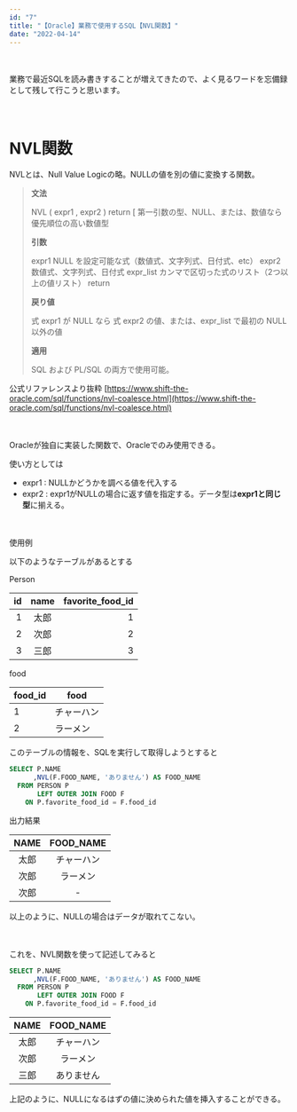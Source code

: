 ```yaml
---
id: "7"
title: "【Oracle】業務で使用するSQL【NVL関数】"
date: "2022-04-14"
---
```


　

業務で最近SQLを読み書きすることが増えてきたので、よく見るワードを忘備録として残して行こうと思います。

　

# NVL関数

NVLとは、Null Value Logicの略。NULLの値を別の値に変換する関数。

> **文法**
> 
> NVL ( expr1 , expr2 )
> return [ 第一引数の型、NULL、または、数値なら優先順位の高い数値型
> 
> **引数**
> 
> expr1	NULL を設定可能な式（数値式、文字列式、日付式、etc）
> expr2	数値式、文字列式、日付式
> expr_list	カンマで区切った式のリスト（2つ以上の値リスト）
> return
> 
> **戻り値**
> 
> 式 expr1 が NULL なら 式 expr2 の値、または、expr_list で最初の NULL 以外の値
> 
> **適用**
> 
> SQL および PL/SQL の両方で使用可能。
> 

公式リファレンスより抜粋 [https://www.shift-the-oracle.com/sql/functions/nvl-coalesce.html](https://www.shift-the-oracle.com/sql/functions/nvl-coalesce.html)

　

Oracleが独自に実装した関数で、Oracleでのみ使用できる。

使い方としては

- expr1 : NULLかどうかを調べる値を代入する
- expr2 : expr1がNULLの場合に返す値を指定する。データ型は**expr1と同じ型**に揃える。

　

使用例

以下のようなテーブルがあるとする

Person

| id | name | favorite_food_id |
| ---: | :---: | ---: |
| 1 | 太郎 | 1 |
| 2 | 次郎 | 2 |
| 3 | 三郎 | 3 |

food

| food_id | food |
| --- | --- |
| 1 | チャーハン |
| 2 | ラーメン |

このテーブルの情報を、SQLを実行して取得しようとすると

```sql
SELECT P.NAME
      ,NVL(F.FOOD_NAME, 'ありません') AS FOOD_NAME
  FROM PERSON P
       LEFT OUTER JOIN FOOD F
    ON P.favorite_food_id = F.food_id
```

出力結果

| NAME | FOOD_NAME |
| :---: | :---: |
| 太郎 | チャーハン |
| 次郎 | ラーメン |
| 次郎 | - |


以上のように、NULLの場合はデータが取れてこない。

　

これを、NVL関数を使って記述してみると

```sql
SELECT P.NAME
      ,NVL(F.FOOD_NAME, 'ありません') AS FOOD_NAME
  FROM PERSON P
       LEFT OUTER JOIN FOOD F
    ON P.favorite_food_id = F.food_id
```

| NAME | FOOD_NAME |
| :---: | :---: |
| 太郎 | チャーハン |
| 次郎 | ラーメン |
| 三郎 | ありません |


上記のように、NULLになるはずの値に決められた値を挿入することができる。